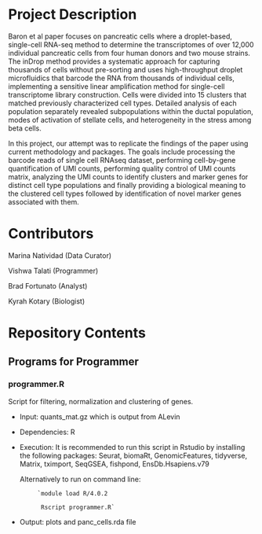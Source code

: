 # Project Description

Baron et al paper focuses on pancreatic cells where a droplet-based, single-cell RNA-seq method to determine the transcriptomes of over 12,000 individual pancreatic cells from four human donors and two mouse strains. The inDrop method provides a systematic approach for capturing thousands of cells without pre-sorting and uses high-throughput droplet microfluidics that barcode the RNA from thousands of individual cells, implementing a sensitive linear amplification method for single-cell transcriptome library construction. Cells were divided into 15 clusters that matched previously characterized cell types. Detailed analysis of each population separately revealed subpopulations within the ductal population, modes of activation of stellate cells, and heterogeneity in the stress among beta cells.

In this project, our attempt was to replicate the findings of the paper using current methodology and packages. The goals include processing the barcode reads of single cell RNAseq dataset, performing cell-by-gene quantification of UMI counts, performing quality control of UMI counts matrix, analyzing the UMI counts to identify clusters and marker genes for distinct cell type populations and finally providing a biological meaning to the clustered cell types followed by identification of novel marker genes associated with them.


# Contributors

Marina Natividad (Data Curator)

Vishwa Talati (Programmer)

Brad Fortunato (Analyst)

Kyrah Kotary (Biologist)

# Repository Contents

## Programs for Programmer

### programmer.R

Script for filtering, normalization and clustering of genes.

* Input: quants_mat.gz which is output from ALevin

* Dependencies: R

* Execution: It is recommended to run this script in Rstudio by installing the following packages: Seurat, biomaRt, GenomicFeatures, tidyverse, Matrix, tximport, SeqGSEA, fishpond, EnsDb.Hsapiens.v79

   Alternatively to run on command line:

           `module load R/4.0.2

            Rscript programmer.R`

* Output: plots and panc_cells.rda file

